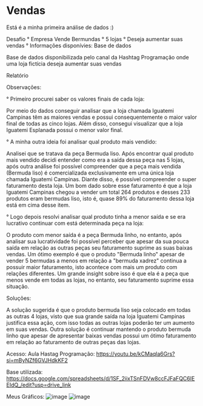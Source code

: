 # Vendas

Está é a minha primeira análise de dados :) 

Desafio 
° Empresa Vende Bermundas 
° 5 lojas
° Deseja aumentar suas vendas
° Informações disponívies: Base de dados 

Base de dados disponibilizada pelo canal da Hashtag Programação onde uma loja fictícia deseja aumentar suas vendas

Relatório 

Observações: 

° Primeiro procurei saber os valores finais de cada loja:

Por meio do dados conseguir analisar que a loja chamada Iguatemi Campinas têm as maiores vendas e possui consequentemente o maior valor final de todas as cinco lojas. Além disso, consegui visualizar que a loja Iguatemi Esplanada possui o menor valor final.

° A minha outra ideia foi analisar qual produto mais vendido:

Analisei que se tratava da peça Bermuda liso. Após encontrar qual produto mais vendido decidi entender como era a saída dessa peça nas 5 lojas, após outra análise foi possível compreender que a peça mais vendida (Bermuda liso) é comercializada exclusivamente em uma única loja chamada Iguatemi Campinas. Diante disso, é possível compreender o super faturamento desta loja. Um bom dado sobre esse faturamento é que a loja Iguatemi Campinas chegou a vender um total 264 produtos e desses 233 produtos eram bermudas liso, isto é, quase 89% do faturamento dessa loja está em cima desse item.

° Logo depois resolvi analisar qual produto tinha a menor saída e se era lucrativo continuar com está determinada peça na loja:
 
O produto com menor saída é a peça Bermuda linho, no entanto, após analisar sua lucratividade foi possível perceber que apesar da sua pouca saída em relação as outras peças seu faturamento suprime as suas baixas vendas. Um ótimo exemplo é que o produto "Bermuda linho" apesar de vender 5 bermudas a menos em relação a "bermuda xadrez" continua a possuir maior faturamento, isto acontece com mais um produto com relações diferentes. Um grande insight sobre isso é que ela é a peça que menos vende em todas as lojas, no entanto, seu faturamento suprime essa situação.

Soluções:

A solução sugerida é que o produto bermuda liso seja colocado em todas as outras 4 lojas, visto que sua grande saída na loja Iguatemi Campinas justifica essa ação, com isso todas as outras lojas poderão ter um aumento em suas vendas. Outra solução é continuar mantendo o produto bermuda linho que apesar de apresentar baixas vendas possui um ótimo faturamento em relação ao faturamento de outras peças das lojas. 

Acesso:
Aula Hastag Programação:
https://youtu.be/kCMaqla6Grs?si=mByNZf6GVJHdkKF2

Base utilizada:
https://docs.google.com/spreadsheets/d/1SF_2iixTSnFDVw8ccFJFaFQC6IEEIdQ_/edit?usp=drive_link

Meus Gráficos:
![image](https://github.com/Elayne-Bandeira/vendas/assets/148989698/dd8b5e4d-4ca3-4bde-b9cc-b71db56c9ce9)
![image](https://github.com/Elayne-Bandeira/vendas/assets/148989698/18abf70e-c84d-47fd-8722-feadbead3e03)
